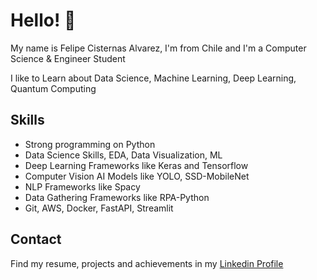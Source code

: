 # Hello! 👋

My name is Felipe Cisternas Alvarez, I'm from Chile and I'm a Computer Science & Engineer Student

I like to Learn about Data Science, Machine Learning, Deep Learning, Quantum Computing

## Skills
* Strong programming on Python
* Data Science Skills, EDA, Data Visualization, ML 
* Deep Learning Frameworks like Keras and Tensorflow
* Computer Vision AI Models like YOLO, SSD-MobileNet
* NLP Frameworks like Spacy
* Data Gathering Frameworks like RPA-Python
* Git, AWS, Docker, FastAPI, Streamlit

## Contact 
Find my resume, projects and achievements in my [Linkedin Profile](https://www.linkedin.com/in/felipecisternasalvarez/)
